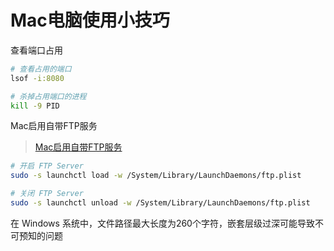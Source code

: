 # Mac电脑使用小技巧

查看端口占用

```Bash
# 查看占用的端口
lsof -i:8080

# 杀掉占用端口的进程
kill -9 PID
```

Mac启用自带FTP服务

> [Mac启用自带FTP服务](https://blog.csdn.net/leifjacky/article/details/52189895)

```Bash
# 开启 FTP Server
sudo -s launchctl load -w /System/Library/LaunchDaemons/ftp.plist

# 关闭 FTP Server
sudo -s launchctl unload -w /System/Library/LaunchDaemons/ftp.plist
```

在 Windows 系统中，文件路径最大长度为260个字符，嵌套层级过深可能导致不可预知的问题
